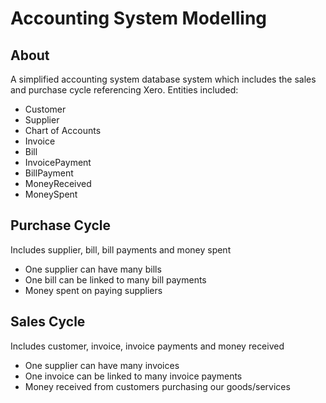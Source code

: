 # Accounting System Modelling

## About
A simplified accounting system database system which includes the sales and purchase cycle referencing Xero.
Entities included:
* Customer
* Supplier
* Chart of Accounts
* Invoice
* Bill
* InvoicePayment
* BillPayment
* MoneyReceived
* MoneySpent 

## Purchase Cycle
Includes supplier, bill, bill payments and money spent
- One supplier can have many bills
- One bill can be linked to many bill payments
- Money spent on paying suppliers

## Sales Cycle
Includes customer, invoice, invoice payments and money received
- One supplier can have many invoices
- One invoice can be linked to many invoice payments
- Money received from customers purchasing our goods/services
